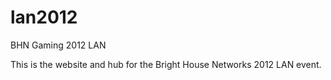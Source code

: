 lan2012
=======

BHN Gaming 2012 LAN

This is the website and hub for the Bright House Networks 2012 LAN event.
